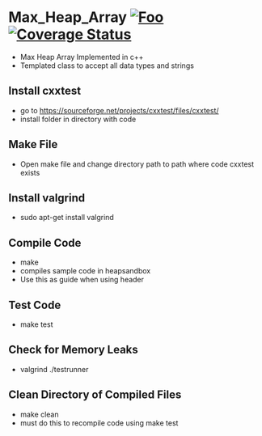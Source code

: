 # Max_Heap_Array  <a href="https://travis-ci.org/Dragomir2020/Max_Heap_Array" rel="some text">![Foo](https://travis-ci.org/Dragomir2020/BasicUnitTest.svg?branch=master,raw=true "Build Passing")</a>    <a href='https://coveralls.io/github/Dragomir2020/Max_Heap_Array?branch=master'><img src='https://coveralls.io/repos/github/Dragomir2020/Max_Heap_Array/badge.svg?branch=master' alt='Coverage Status' /></a>
- Max Heap Array Implemented in c++
- Templated class to accept all data types and strings
## Install cxxtest
- go to https://sourceforge.net/projects/cxxtest/files/cxxtest/
- install folder in directory with code
## Make File
- Open make file and change directory path to path where code cxxtest exists
## Install valgrind
- sudo apt-get install valgrind
## Compile Code
- make
- compiles sample code in heapsandbox
- Use this as guide when using header
## Test Code
- make test
## Check for Memory Leaks
- valgrind ./testrunner
## Clean Directory of Compiled Files
- make clean
- must do this to recompile code using make test
